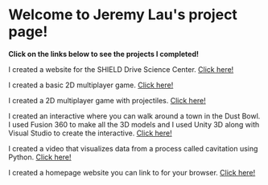 <h1>Welcome to Jeremy Lau's project page!</h1>
<b>Click on the links below to see the projects I completed!</b>


I created a website for the SHIELD Drive Science Center.
<a href="http://sites.bu.edu/shield-drive/">Click here!</a>

I created a basic 2D multiplayer game.
<a href="https://github.com/JeremyLau01/basicmultiplayer_FromSecondAccount">Click here!</a>

I created a 2D multiplayer game with projectiles.
<a href="https://github.com/JeremyLau01/MultiGameTry1_FromSecondAccount">Click here!</a>

I created an interactive where you can walk around a town in the Dust Bowl. I used Fusion 360 to make all the 3D models and I used Unity 3D along with Visual Studio to create the interactive.
<a href="https://tinyurl.com/JeremyLauInteractiveDustBowl">Click here!</a>

I created a video that visualizes data from a process called cavitation using Python.
<a href="https://github.com/JeremyLau01/BU_Lab__Sophomore_Summer">Click here!</a>

I created a homepage website you can link to for your browser.
<a href="https://github.com/JeremyLau01/IMG_New_Tab/blob/master/README.md">Click here!</a>
